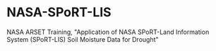 # NASA-SPoRT-LIS
NASA ARSET Training, "Application of NASA SPoRT-Land Information System (SPoRT-LIS) Soil Moisture Data for Drought"
